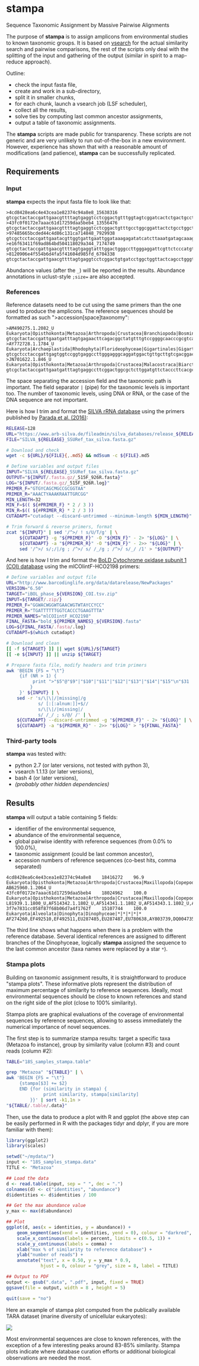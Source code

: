# stampa #

Sequence Taxonomic Assignment by Massive Pairwise Alignments

The purpose of **stampa** is to assign amplicons from environmental
studies to known taxonomic groups. It is based on
[vsearch](https://github.com/torognes/vsearch) for the actual
similarity search and pairwise comparisons, the rest of the scripts
only deal with the splitting of the input and gathering of the output
(similar in spirit to a map-reduce approach).

Outline:
* check the input fasta file,
* create and work in a sub-directory,
* split it in smaller chunks,
* for each chunk, launch a vsearch job (LSF scheduler),
* collect all the results,
* solve ties by computing last common ancestor assignments,
* output a table of taxonomic assignments.

The **stampa** scripts are made public for transparency. These scripts
are not generic and are very unlikely to run out-of-the-box in a new
environment. However, experience has shown that with a reasonable
amount of modifications (and patience), **stampa** can be successfully
replicated.

## Requirements ##

### Input ###

**stampa** expects the input fasta file to look like that:

```
>4cd8428ea6c4e43cea1e82374c94a8e8_15638316
gtcgctactaccgattgaacgttttagtgaggtcctcggactgtttggtagtcggatcactctgactgcctggcgggaagacgaccaaactgtagcgtttagaggaagtaaaagtcgtaacaaggtttcc
>43fc0f0172e7aaac61d17259daa5beb4_13556476
gtcgctactaccgattgaacgttttagtgaggtcctcggactgtttgcctggcggattactctgcctggctggcgggaagacgaccaaactgtagcgtttagaggaagtaaaagtcgtaacaaggtttcc
>97485665bcded44c4d86c131ca714848_7929938
gtcgctcctaccgattgaatacgttggtgattgaattggataaagagatatcatcttaaatgatagcaaagcggtaaacatttgtaaactagattatttagaggaaggagaagtcgtaacaaggtttcc
>e16f63411f69ad864bd504118029a344_7174749
gtcgctactaccgattgaacgttttagtgaggtatttggactgggccttgggaggattcgttctcccatgttgctcgggaagactcccaaacttgagcgtttagaggaagtaaaagtcgtaacaaggtttcc
>8120906e4f554b6d4fa5f41604d985fd_6704338
gtcgctactaccgattgaacgttttagtgaggtcctcggactgtgatcctggctggttactcagcctgggttgcgggaagacgaccaaactgtagcgtttagaggaagtaaaagtcgtaacaaggtttcc
```

Abundance values (after the `_`) will be reported in the
results. Abundance annotations in uclust-style `;size=` are also
accepted.

### References ###

Reference datasets need to be cut using the same primers than the one
used to produce the amplicons. The reference sequences should be
formatted as such ">accession[space]taxonomy":

```
>AM490275.1.2082_U Eukaryota|Opisthokonta|Metazoa|Arthropoda|Crustacea|Branchiopoda|Bosmina|Bosmina+longirostris
gtcgctactaccgattgaatgatttagtgagaacttcagacggctatgtttgtccggggcaacccgcgtcaagcagggctgaaagatgttcaaacttgatcctttagaggaagtaaaagtcgtaacaaggtttcc
>AY772728.1.1784_U Eukaryota|Archaeplastida|Rhodophyta|Florideophyceae|Gigartinales|Gigartinales_X|Atractophora|Atractophora+hypnoides
gtcgctcctaccgattgagtggtccggtgaggccttgggagggcaggatggactgttgcttgtcgacggaccgtctggcccaaacttggtcaaaccttatcacttagaggaaggagaactcgtaacaaggtttcc
>JN701622.1.846_U Eukaryota|Opisthokonta|Metazoa|Arthropoda|Crustacea|Malacostraca|Biarctus|Biarctus+sordidus
gtcgctactaccgattgaatgatttagtgaggccttcggactggcgctcttggatgttctacccttcacgctgcatccgtggcgtaggggttctcgcctcgagctgacggaaagatgtccaaacttgatcatttagaggaagtaaaagtcgtaacaaggtttcc
```

The space separating the accession field and the taxonomic path is
important. The field separator `|` (pipe) for the taxonomic levels is
important too. The number of taxonomic levels, using DNA or RNA, or
the case of the DNA sequence are not important.

Here is how I trim and format the [SILVA rRNA
database](https://www.arb-silva.de/) using the primers published by
[Parada et al. (2016)](https://www.ncbi.nlm.nih.gov/pubmed/26271760):

```sh
RELEASE=128
URL="https://www.arb-silva.de/fileadmin/silva_databases/release_${RELEASE}/Exports"
FILE="SILVA_${RELEASE}_SSURef_tax_silva.fasta.gz"

# Download and check
wget -c ${URL}/${FILE}{,.md5} && md5sum -c ${FILE}.md5

# Define variables and output files
INPUT="SILVA_${RELEASE}_SSURef_tax_silva.fasta.gz"
OUTPUT="${INPUT/.fasta.gz/_515F_926R.fasta}"
LOG="${INPUT/.fasta.gz/_515F_926R.log}"
PRIMER_F="GTGYCAGCMGCCGCGGTAA"
PRIMER_R="AAACTYAAAKRAATTGRCGG"
MIN_LENGTH=32
MIN_F=$(( ${#PRIMER_F} * 2 / 3 ))
MIN_R=$(( ${#PRIMER_R} * 2 / 3 ))
CUTADAPT="cutadapt --discard-untrimmed --minimum-length ${MIN_LENGTH}"

# Trim forward & reverse primers, format
zcat "${INPUT}" | sed '/^>/ ! s/U/T/g' | \
     ${CUTADAPT} -g "${PRIMER_F}" -O "${MIN_F}" - 2> "${LOG}" | \
     ${CUTADAPT} -a "${PRIMER_R}" -O "${MIN_F}" - 2>> "${LOG}" | \
     sed '/^>/ s/;/|/g ; /^>/ s/ /_/g ; /^>/ s/_/ /1' > "${OUTPUT}"
```

And here is how I trim and format the [BoLD Cytochrome oxidase subunit
1 (COI) database](http://www.barcodinglife.org/index.php/datarelease)
using the mlCOIintF-HCO2198 primers:

```sh
# Define variables and output file
URL="http://www.barcodinglife.org/data/datarelease/NewPackages"
VERSION="6.50"
TARGET="iBOL_phase_${VERSION}_COI.tsv.zip"
INPUT=${TARGET/.zip/}
PRIMER_F="GGWACWGGWTGAACWGTWTAYCCYCC"
PRIMER_R="TGATTTTTTGGTCACCCTGAAGTTTA"
PRIMER_NAMES="mlCOIintF_HCO2198"
FINAL_FASTA="bold_${PRIMER_NAMES}_${VERSION}.fasta"
LOG=${FINAL_FASTA/.fasta/.log}
CUTADAPT=$(which cutadapt)

# Download and clean
[[ -f ${TARGET} ]] || wget ${URL}/${TARGET}
[[ -e ${INPUT} ]] || unzip ${TARGET}

# Prepare fasta file, modify headers and trim primers
awk 'BEGIN {FS = "\t"}
     {if (NR > 1) {
          print ">"$5"@"$9"|"$10"|"$11"|"$12"|"$13"|"$14"|"$15"\n"$31
         }
     }' ${INPUT} | \
    sed -r 's/\|\|/|missing|/g
            s/ [:[:alnum:]]+$//
            s/\|\|/|missing|/
            s/ /_/ ; s/@/ /' | \
    ${CUTADAPT} --discard-untrimmed -g "${PRIMER_F}" - 2> "${LOG}" | \
    ${CUTADAPT} -a "${PRIMER_R}" - 2>> "${LOG}" > "${FINAL_FASTA}"
```

### Third-party tools ###

**stampa** was tested with:
* python 2.7 (or later versions, not tested with python 3),
* vsearch 1.1.13 (or later versions),
* bash 4 (or later versions),
* *(probably other hidden dependencies)*

## Results ##

**stampa** will output a table containing 5 fields:
* identifier of the environmental sequence,
* abundance of the environmental sequence,
* global pairwise identity with reference sequences (from 0.0% to 100.0%),
* taxonomic assignment (could be last common ancestor),
* accession numbers of reference sequences (co-best hits, comma separated)

```
4cd8428ea6c4e43cea1e82374c94a8e8	18416272	96.9	Eukaryota|Opisthokonta|Metazoa|Arthropoda|Crustacea|Maxillopoda|Copepoda|Calanoida|Gaetanus|Gaetanus+variabilis	AB625960.1.2064_U
43fc0f0172e7aaac61d17259daa5beb4	18024962	100.0	Eukaryota|Opisthokonta|Metazoa|Arthropoda|Crustacea|Maxillopoda|Copepoda|Calanoida|*|*	L81939.1.1800_U,AF514342.1.1802_U,AF514341.1.1802_U,AF514343.1.1802_U,AF514340.1.1802_U,AF514344.1.1802_U,AF514339.1.1802_U
3f7e7831cc058f87f68b06d7a4f1762f	15107744	100.0	Eukaryota|Alveolata|Dinophyta|Dinophyceae|*|*|*|*|*	AF274260,EF492510,EF492511,EU287485,EU287487,EU780638,AY803739,DQ004735,Y16232,AJ415519,EF492484,HM067010,JF791096
```

The third line shows what happens when there is a problem with the
reference database. Several identical references are assigned to
different branches of the Dinophyceae, logically **stampa** assigned
the sequence to the last common ancestor (taxa names were replaced by
a star `*`).

### Stampa plots ###

Building on taxonomic assignment results, it is straightforward to
produce "stampa plots". These informative plots represent the
distribution of maximum percentage of similarity to reference
sequences. Ideally, most environmental sequences should be close to
known references and stand on the right side of the plot (close to
100% similarity).

Stampa plots are graphical evaluations of the coverage of
environmental sequences by reference sequences, allowing to assess
immediately the numerical importance of novel sequences.

The first step is to summarize stampa results: target a specific taxa
(Metazoa fo instance), group by similarity value (column #3) and count
reads (column #2):

```sh
TABLE="18S_samples_stampa.table"

grep "Metazoa" "${TABLE}" | \
awk 'BEGIN {FS = "\t"}
     {stampa[$3] += $2}
     END {for (similarity in stampa) {
              print similarity, stampa[similarity]
         }}' | sort -k1,1n >
"${TABLE/.table/.data}"
```

Then, use the data to produce a plot with R and ggplot (the above step
can be easily performed in R with the packages tidyr and dplyr, if you
are more familiar with them):

```R
library(ggplot2)
library(scales)

setwd("~/mydata/")
input <- "18S_samples_stampa.data"
TITLE <- "Metazoa"

## Load the data
d <- read.table(input, sep = " ", dec = ".")
colnames(d) <- c("identities", "abundance")
d$identities <- d$identities / 100

## Get the max abundance value
y_max <- max(d$abundance)

## Plot
ggplot(d, aes(x = identities, y = abundance)) +
    geom_segment(aes(xend = identities, yend = 0), colour = "darkred", size = 1) +
    scale_x_continuous(labels = percent, limits = c(0.5, 1)) +
    scale_y_continuous(labels = comma) +
    xlab("max % of similarity to reference database") +
    ylab("number of reads") +
    annotate("text", x = 0.50, y = y_max * 0.9,
             hjust = 0, colour = "grey", size = 8, label = TITLE)

## Output to PDF
output <- gsub(".data", ".pdf", input, fixed = TRUE)
ggsave(file = output, width = 8 , height = 5)

quit(save = "no")
```

Here an example of stampa plot computed from the publically available
TARA dataset (marine diversity of unicellular eukaryotes):

![](https://github.com/frederic-mahe/stampa/blob/master/TARA_V9_stampa_plot_example.png)

Most environmental sequences are close to known references, with the
exception of a few interesting peaks around 83-85% similarity. Stampa
plots indicate where database curation efforts or additional
biological observations are needed the most.
